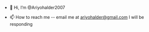 - 👋 Hi, I’m @Ariyohalder2007
<!-- - 💞️ I’m looking to collaborate on LetterApp which is a chat app -->
- 📫 How to reach me -- email me at ariyohalder@gmail.com I will be responding

<!---
Ariyohalder2007/Ariyohalder2007 is a ✨ special ✨ repository because its `README.md` (this file) appears on your GitHub profile.
You can click the Preview link to take a look at your changes.
--->
